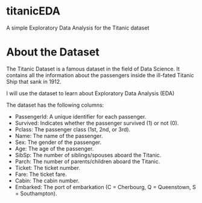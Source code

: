 # titanicEDA
A simple Exploratory Data Analysis for the Titanic dataset 

# About the Dataset 
The Titanic Dataset is a famous dataset in the field of Data Science. 
It contains all the information about the passengers inside the ill-fated Titanic Ship that sank in 1912.

I will use the dataset to learn about Exploratory Data Analysis (EDA)

The dataset has the following columns: 
- PassengerId: A unique identifier for each passenger.
- Survived: Indicates whether the passenger survived (1) or not (0).
- Pclass: The passenger class (1st, 2nd, or 3rd).
- Name: The name of the passenger.
- Sex: The gender of the passenger.
- Age: The age of the passenger.
- SibSp: The number of siblings/spouses aboard the Titanic.
- Parch: The number of parents/children aboard the Titanic.
- Ticket: The ticket number.
- Fare: The ticket fare.
- Cabin: The cabin number.
- Embarked: The port of embarkation (C = Cherbourg, Q = Queenstown, S = Southampton).
